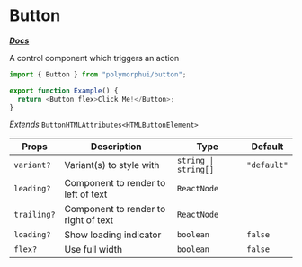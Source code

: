 # Button

[**_Docs_**](../README.md)

A control component which triggers an action

```typescript jsx
import { Button } from "polymorphui/button";

export function Example() {
  return <Button flex>Click Me!</Button>;
}
```

_Extends_ `ButtonHTMLAttributes<HTMLButtonElement>`

| Props       | Description                          | Type                 | Default     |
|-------------|--------------------------------------|----------------------|-------------|
| `variant?`  | Variant(s) to style with             | `string \| string[]` | `"default"` |
| `leading?`  | Component to render to left of text  | `ReactNode`          |             |
| `trailing?` | Component to render to right of text | `ReactNode`          |             |
| `loading?`  | Show loading indicator               | `boolean`            | `false`     |
| `flex?`     | Use full width                       | `boolean`            | `false`     |
